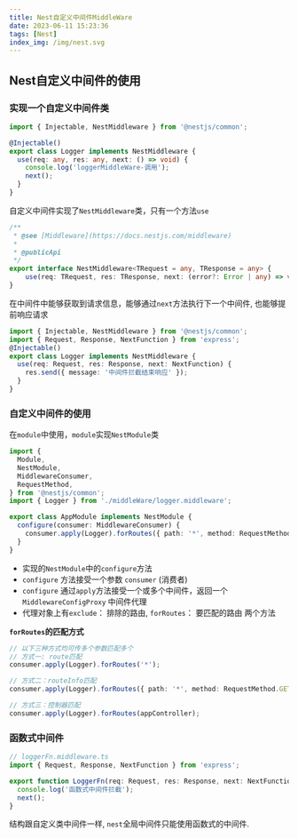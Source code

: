 ```yaml
---
title: Nest自定义中间件MiddleWare
date: 2023-06-11 15:23:36
tags: [Nest]
index_img: /img/nest.svg
---
```


## Nest自定义中间件的使用
### 实现一个自定义中间件类
```ts
import { Injectable, NestMiddleware } from '@nestjs/common';

@Injectable()
export class Logger implements NestMiddleware {
  use(req: any, res: any, next: () => void) {
    console.log('loggerMiddleWare-调用');
    next();
  }
}
```
自定义中间件实现了`NestMiddleware`类，只有一个方法`use`
```ts
/**
 * @see [Middleware](https://docs.nestjs.com/middleware)
 *
 * @publicApi
 */
export interface NestMiddleware<TRequest = any, TResponse = any> {
    use(req: TRequest, res: TResponse, next: (error?: Error | any) => void): any;
}
```

在中间件中能够获取到请求信息，能够通过`next`方法执行下一个中间件,
也能够提前响应请求
```ts
import { Injectable, NestMiddleware } from '@nestjs/common';
import { Request, Response, NextFunction } from 'express';
@Injectable()
export class Logger implements NestMiddleware {
  use(req: Request, res: Response, next: NextFunction) {
    res.send({ message: '中间件拦截结束响应' });
  }
}
```

### 自定义中间件的使用
在`module`中使用，`module`实现`NestModule`类
```ts
import {
  Module,
  NestModule,
  MiddlewareConsumer,
  RequestMethod,
} from '@nestjs/common';
import { Logger } from './middleWare/logger.middleware';

export class AppModule implements NestModule {
  configure(consumer: MiddlewareConsumer) {
    consumer.apply(Logger).forRoutes({ path: '*', method: RequestMethod.GET });
  }
}

```
- 实现的`NestModule`中的`configure`方法
- `configure` 方法接受一个参数 `consumer` (消费者)
- `configure` 通过`apply`方法接受一个或多个中间件，返回一个`MiddlewareConfigProxy` 中间件代理
- 代理对象上有`exclude`： 排除的路由, `forRoutes`： 要匹配的路由 两个方法


**`forRoutes`的匹配方式**
```ts
// 以下三种方式均可传多个参数匹配多个
// 方式一: route匹配
consumer.apply(Logger).forRoutes('*');

// 方式二：routeInfo匹配
consumer.apply(Logger).forRoutes({ path: '*', method: RequestMethod.GET });

// 方式三：控制器匹配
consumer.apply(Logger).forRoutes(appController);
```


### 函数式中间件
```ts
// loggerFn.middleware.ts
import { Request, Response, NextFunction } from 'express';

export function LoggerFn(req: Request, res: Response, next: NextFunction) {
  console.log('函数式中间件拦截');
  next();
}
```
结构跟自定义类中间件一样, `nest`全局中间件只能使用函数式的中间件.
